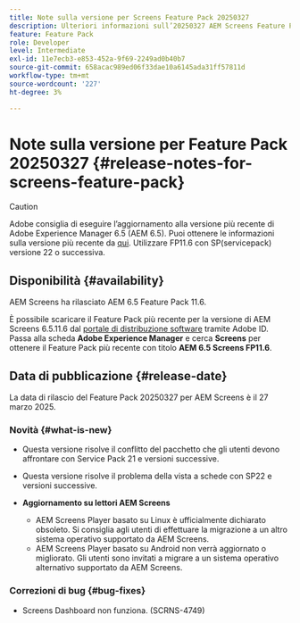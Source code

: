 ```yaml
---
title: Note sulla versione per Screens Feature Pack 20250327
description: Ulteriori informazioni sull’20250327 AEM Screens Feature Pack rilasciato il 27 marzo 2025.
feature: Feature Pack
role: Developer
level: Intermediate
exl-id: 11e7ecb3-e853-452a-9f69-2249ad0b40b7
source-git-commit: 658acac989ed06f33dae10a6145ada31ff57811d
workflow-type: tm+mt
source-wordcount: '227'
ht-degree: 3%

---
```


# Note sulla versione per Feature Pack 20250327 {#release-notes-for-screens-feature-pack}

>[!CAUTION]
>Adobe consiglia di eseguire l’aggiornamento alla versione più recente di Adobe Experience Manager 6.5 (AEM 6.5). Puoi ottenere le informazioni sulla versione più recente da [qui](https://experienceleague.adobe.com/it/docs/experience-manager-65/content/release-notes/release-notes).
>Utilizzare FP11.6 con SP(servicepack) versione 22 o successiva.

## Disponibilità {#availability}

AEM Screens ha rilasciato AEM 6.5 Feature Pack 11.6.

È possibile scaricare il Feature Pack più recente per la versione di AEM Screens 6.5.11.6 dal [portale di distribuzione software](https://experience.adobe.com/#/downloads/content/software-distribution/it/aem.html) tramite Adobe ID. Passa alla scheda **Adobe Experience Manager** e cerca **Screens** per ottenere il Feature Pack più recente con titolo **AEM 6.5 Screens FP11.6**.

## Data di pubblicazione {#release-date}

La data di rilascio del Feature Pack 20250327 per AEM Screens è il 27 marzo 2025.

### Novità {#what-is-new}

* Questa versione risolve il conflitto del pacchetto che gli utenti devono affrontare con Service Pack 21 e versioni successive.

* Questa versione risolve il problema della vista a schede con SP22 e versioni successive.

* **Aggiornamento su lettori AEM Screens**
   * AEM Screens Player basato su Linux è ufficialmente dichiarato obsoleto. Si consiglia agli utenti di effettuare la migrazione a un altro sistema operativo supportato da AEM Screens.
   * AEM Screens Player basato su Android non verrà aggiornato o migliorato. Gli utenti sono invitati a migrare a un sistema operativo alternativo supportato da AEM Screens.

### Correzioni di bug {#bug-fixes}

* Screens Dashboard non funziona. (SCRNS-4749)
